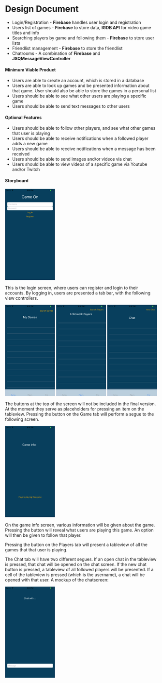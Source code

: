 # Design Document

* Login/Registration - **Firebase** handles user login and registration
* Users list of games - **Firebase** to store data, **IGDB API** for video game titles and info
* Searching players by game and following them - **Firebase** to store user lists
* Friendlist management - **Firebase** to store the friendlist
* Chatrooms - A combination of **Firebase** and **JSQMessageViewController**

#### Minimum Viable Product

* Users are able to create an account, which is stored in a database
* Users are able to look up games and be presented information about that game. User should also be able to store the games in a personal list
* Users should be able to see what other users are playing a specific game
* Users should be able to send text messages to other users

#### Optional Features

* Users should be able to follow other players, and see what other games that user is playing
* Users should be able to receive notifications when a followed player adds a new game
* Users should be able to receive notifications when a message has been received
* Users should be able to send images and/or videos via chat
* Users should be able to view videos of a specific game via Youtube and/or Twitch



#### Storyboard
<img src="https://github.com/cmdras/GameOn/blob/master/doc/login_screen_alpha.png" alt="Login Screen" width="165" height="300">

This is the login screen, where users can register and login to their accounts. By logging in, users are presented a tab bar, with the following view controllers.

<img src="https://github.com/cmdras/GameOn/blob/master/doc/games_list_alpha.png" alt="Games List" width="165" height="300">
<img src="https://github.com/cmdras/GameOn/blob/master/doc/players_screen_alpha.png" alt="Players List" width="165" height="300">
<img src="https://github.com/cmdras/GameOn/blob/master/doc/chat_list_screen_alpha.png" alt="Chat List" width="165" height="300">

The buttons at the top of the screen will not be included in the final version. At the moment they serve as placeholders for pressing an item on the tableview. Pressing the button on the Game tab will perform a segue to the following screen.


<img src="https://github.com/cmdras/GameOn/blob/master/doc/game_info_screen_alpha.png" alt="Game Info" width="165" height="300">

On the game info screen, various information will be given about the game. Pressing the button will reveal what users are playing this game. An option will then be given to follow that player.

Pressing the button on the Players tab will present a tableview of all the games that that user is playing.

The Chat tab will have two different segues. If an open chat in the tableview is pressed, that chat will be opened on the chat screen. If the new chat button
is pressed, a tableview of all followed players will be presented. If a cell of the tableview is pressed (which is the username), a chat will be 
opened with that user. A mockup of the chatscreen:

<img src="https://github.com/cmdras/GameOn/blob/master/doc/chatroom_screen_alpha.png" alt="Chatroom" width="165" height="300">



